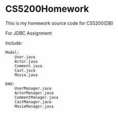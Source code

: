 # CS5200Homework
This is my homework source code for CS5200(DB)


For JDBC Assignment

Include:

	Model:
		User.java
		Actor.java
		Comment.java
		Cast.java
		Movie.java

	DAO:
		UserManager.java
		ActorManager.java
		CommentManager.java
		CastManager.java
		MovieManager.java

	